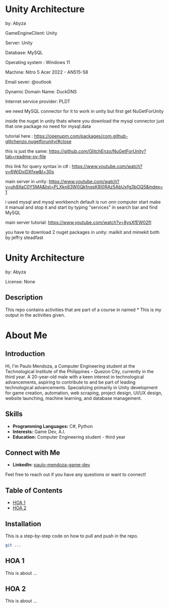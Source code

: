 # Unity Architecture
by: Abyza

GameEngineClient: Unity

Server: Unity

Database: MySQL

Operating system : Windows 11

Machine: Nitro 5 Acer 2022 - AN515-58

Email sever: @outlook

Dynamic Domain Name: DuckDNS

Internet service provider: PLDT


we need MySQL connector for it to work in unity but first get NuGetForUnity 

inside the nuget in unity thats where you download the mysql connector just that one package no need for mysql.data

tutorial here : https://openupm.com/packages/com.github-glitchenzo.nugetforunity/#close

this is just the same: https://github.com/GlitchEnzo/NuGetForUnity?tab=readme-ov-file

this link for query syntax in c# : https://www.youtube.com/watch?v=6WiDxiDXfxw&t=30s

main server in unity: https://www.youtube.com/watch?v=uh8XaC0Y5MA&list=PLXkn83W0QkfnqsK8I0RAz5AbUxfg3bOQ5&index=1

i used mysql and mysql workbench default is run onn computer start make it manual and stop it and start by typing "services" in search bar and find MySQL

main server tutorial: https://www.youtube.com/watch?v=8ysXfEW02fI

you have to download 2 nuget packages in unity: mailkit and mimekit  both by jeffry steadfast


# Unity Architecture
by: Abyza

License: None

## Description

This repo contains activities that are part of a course in named *  This is my output in the activities given. 

# About Me

## Introduction

Hi, I'm Paulo Mendoza, a Computer Engineering student at the Technological Institute of the Philippines – Quezon City, currently in the third year. A 20-year-old male with a keen interest in technological advancements, aspiring to contribute to and be part of leading technological advancements. Specializing primarily in Unity development for game creation, automation, web scraping, project design, UI/UX design, website launching, machine learning, and database management.

## Skills

- **Programming Languages:** C#, Python
- **Interests:** Game Dev, A.I.
- **Education:** Computer Engineering student - third year

## Connect with Me

- **LinkedIn:** [paulo-mendoza-game-dev](https://www.linkedin.com/in/paulo-mendoza-game-dev/)

Feel free to reach out if you have any questions or want to connect!

## Table of Contents

- [HOA 1](#HOA-1)
- [HOA 2](#HOA-2)


## Installation

This is a step-by-step code on how to pull and push in the repo.

```bash
git ...

```

## HOA 1
This is about ...

## HOA 2
This is about ...




